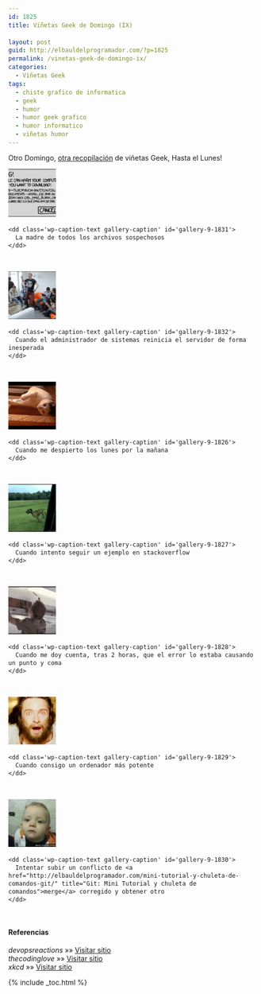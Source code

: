 ```yaml
---
id: 1825
title: Viñetas Geek de Domingo (IX)

layout: post
guid: http://elbauldelprogramador.com/?p=1825
permalink: /vinetas-geek-de-domingo-ix/
categories:
  - Viñetas Geek
tags:
  - chiste grafico de informatica
  - geek
  - humor
  - humor geek grafico
  - humor informatico
  - viñetas humor
---
```

Otro Domingo, [otra recopilación][1] de viñetas Geek, Hasta el Lunes!

  
<!--more-->

  


<div id='gallery-9' class='gallery galleryid-1825 gallery-columns-1 gallery-size-thumbnail'>
  <dl class='gallery-item'>
    <dt class='gallery-icon landscape'>
      <a href='http://elbauldelprogramador.com/vinetas-geek-de-domingo-ix/the-mother-of-all-suspicious-files/'><img width="96" height="96" src="/images/2013/08/The-Mother-of-All-Suspicious-Files-150x150.png" class="attachment-thumbnail" alt="La madre de todos los archivos sospechosos" aria-describedby="gallery-9-1831" /></a>
    </dt>
    
    <dd class='wp-caption-text gallery-caption' id='gallery-9-1831'>
      La madre de todos los archivos sospechosos
    </dd>
  </dl>
  
  <br style="clear: both" />
  
  <dl class='gallery-item'>
    <dt class='gallery-icon landscape'>
      <a href='http://elbauldelprogramador.com/vinetas-geek-de-domingo-ix/when-the-server-admin-unexpectedly-reboot-the-server/'><img width="96" height="96" src="/images/2013/08/when-the-server-admin-unexpectedly-reboot-the-server-150x150.gif" class="attachment-thumbnail" alt="Cuando el administrador de sistemas reinicia el servidor de forma inesperada" aria-describedby="gallery-9-1832" /></a>
    </dt>
    
    <dd class='wp-caption-text gallery-caption' id='gallery-9-1832'>
      Cuando el administrador de sistemas reinicia el servidor de forma inesperada
    </dd>
  </dl>
  
  <br style="clear: both" />
  
  <dl class='gallery-item'>
    <dt class='gallery-icon landscape'>
      <a href='http://elbauldelprogramador.com/vinetas-geek-de-domingo-ix/when-i-wake-up-on-monday-morning/'><img width="96" height="96" src="/images/2013/08/when-I-wake-up-on-monday-morning-150x150.gif" class="attachment-thumbnail" alt="Cuando me despierto los lunes por la mañana" aria-describedby="gallery-9-1826" /></a>
    </dt>
    
    <dd class='wp-caption-text gallery-caption' id='gallery-9-1826'>
      Cuando me despierto los lunes por la mañana
    </dd>
  </dl>
  
  <br style="clear: both" />
  
  <dl class='gallery-item'>
    <dt class='gallery-icon landscape'>
      <a href='http://elbauldelprogramador.com/vinetas-geek-de-domingo-ix/when-i-try-to-follow-an-example-on-stackoverflow/'><img width="96" height="96" src="/images/2013/08/when-I-try-to-follow-an-example-on-stackoverflow-150x150.gif" class="attachment-thumbnail" alt="Cuando intento seguir un ejemplo en stackoverflow" aria-describedby="gallery-9-1827" /></a>
    </dt>
    
    <dd class='wp-caption-text gallery-caption' id='gallery-9-1827'>
      Cuando intento seguir un ejemplo en stackoverflow
    </dd>
  </dl>
  
  <br style="clear: both" />
  
  <dl class='gallery-item'>
    <dt class='gallery-icon landscape'>
      <a href='http://elbauldelprogramador.com/vinetas-geek-de-domingo-ix/when-i-realize-after-2-hours-that-my-bug-is-caused-by-a-missing-semicolon/'><img width="96" height="96" src="/images/2013/08/when-I-realize-after-2-hours-that-my-bug-is-caused-by-a-missing-semicolon-150x150.gif" class="attachment-thumbnail" alt="Cuando me doy cuenta, tras 2 horas, que el error lo estaba causando un punto y coma" aria-describedby="gallery-9-1828" /></a>
    </dt>
    
    <dd class='wp-caption-text gallery-caption' id='gallery-9-1828'>
      Cuando me doy cuenta, tras 2 horas, que el error lo estaba causando un punto y coma
    </dd>
  </dl>
  
  <br style="clear: both" />
  
  <dl class='gallery-item'>
    <dt class='gallery-icon landscape'>
      <a href='http://elbauldelprogramador.com/vinetas-geek-de-domingo-ix/when-i-get-a-more-powerful-computer/'><img width="96" height="96" src="/images/2013/08/when-I-get-a-more-powerful-computer-150x150.gif" class="attachment-thumbnail" alt="Cuando consigo un ordenador más potente" aria-describedby="gallery-9-1829" /></a>
    </dt>
    
    <dd class='wp-caption-text gallery-caption' id='gallery-9-1829'>
      Cuando consigo un ordenador más potente
    </dd>
  </dl>
  
  <br style="clear: both" />
  
  <dl class='gallery-item'>
    <dt class='gallery-icon landscape'>
      <a href='http://elbauldelprogramador.com/vinetas-geek-de-domingo-ix/trying-to-push-a-merge-conflict-fix-and-receiving-a-merge-conflict/'><img width="96" height="96" src="/images/2013/08/Trying-to-push-a-merge-conflict-fix-and-receiving-a-merge-conflict-150x150.gif" class="attachment-thumbnail" alt="Intentar subir un conflicto de merge corregido y obtener otro" aria-describedby="gallery-9-1830" /></a>
    </dt>
    
    <dd class='wp-caption-text gallery-caption' id='gallery-9-1830'>
      Intentar subir un conflicto de <a href="http://elbauldelprogramador.com/mini-tutorial-y-chuleta-de-comandos-git/" title="Git: Mini Tutorial y chuleta de comandos">merge</a> corregido y obtener otro
    </dd>
  </dl>
  
  <br style="clear: both" />
</div>

#### Referencias

*devopsreactions* »» <a href="http://devopsreactions.tumblr.com/" target="_blank">Visitar sitio</a>  
*thecodinglove* »» <a href="http://thecodinglove.com" target="_blank">Visitar sitio</a>  
*xkcd* »» <a href="http://xkcd.com" target="_blank">Visitar sitio</a>



 [1]: http://elbauldelprogramador.com/vinetas-geek/ "Viñetas Geek de Domingo"

{% include _toc.html %}
